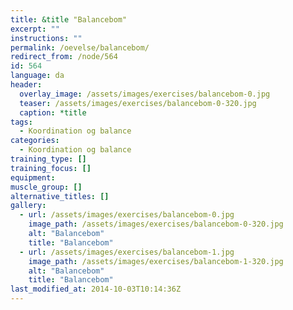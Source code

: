 ```yaml
---
title: &title "Balancebom"
excerpt: ""
instructions: ""
permalink: /oevelse/balancebom/
redirect_from: /node/564
id: 564
language: da
header:
  overlay_image: /assets/images/exercises/balancebom-0.jpg
  teaser: /assets/images/exercises/balancebom-0-320.jpg
  caption: *title
tags:
  - Koordination og balance
categories:
  - Koordination og balance
training_type: []
training_focus: []
equipment:
muscle_group: []
alternative_titles: []
gallery:
  - url: /assets/images/exercises/balancebom-0.jpg
    image_path: /assets/images/exercises/balancebom-0-320.jpg
    alt: "Balancebom"
    title: "Balancebom"
  - url: /assets/images/exercises/balancebom-1.jpg
    image_path: /assets/images/exercises/balancebom-1-320.jpg
    alt: "Balancebom"
    title: "Balancebom"
last_modified_at: 2014-10-03T10:14:36Z
---
```

